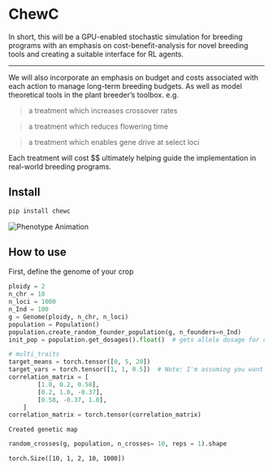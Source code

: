 # ChewC


<!-- WARNING: THIS FILE WAS AUTOGENERATED! DO NOT EDIT! -->

In short, this will be a GPU-enabled stochastic simulation for breeding
programs with an emphasis on cost-benefit-analysis for novel breeding
tools and creating a suitable interface for RL agents.

------------------------------------------------------------------------

We will also incorporate an emphasis on budget and costs associated with
each action to manage long-term breeding budgets. As well as model
theoretical tools in the plant breeder’s toolbox. e.g.

> a treatment which increases crossover rates

> a treatment which reduces flowering time

> a treatment which enables gene drive at select loci

Each treatment will cost \$\$ ultimately helping guide the
implementation in real-world breeding programs.

## Install

``` sh
pip install chewc
```

![Phenotype Animation](phenotype_animation.gif)

## How to use

First, define the genome of your crop

``` python
ploidy = 2
n_chr = 10
n_loci = 1000
n_Ind = 100
g = Genome(ploidy, n_chr, n_loci)
population = Population()
population.create_random_founder_population(g, n_founders=n_Ind)
init_pop = population.get_dosages().float()  # gets allele dosage for calculating trait values

# multi_traits
target_means = torch.tensor([0, 5, 20])
target_vars = torch.tensor([1, 1, 0.5])  # Note: I'm assuming you want a variance of 1 for the second trait
correlation_matrix = [
        [1.0, 0.2, 0.58],
        [0.2, 1.0, -0.37],
        [0.58, -0.37, 1.0],
    ]
correlation_matrix = torch.tensor(correlation_matrix)
```

    Created genetic map

``` python
random_crosses(g, population, n_crosses= 10, reps = 1).shape
```

    torch.Size([10, 1, 2, 10, 1000])
